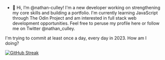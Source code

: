 - 👋 Hi, I’m @nathan-culley! I'm a new developer working on strengthening my core skills and building a portfolio. I'm currently learning JavaScript through The Odin Project and am interested in full stack web development opportunities. Feel free to peruse my profile here or follow me on Twitter @nathan_culley.

I'm trying to commit at least once a day, every day in 2023. How am I doing?

[![GitHub Streak](https://streak-stats.demolab.com/?user=nathan-culley)](https://git.io/streak-stats)

<!---
nathan-culley/nathan-culley is a ✨ special ✨ repository because its `README.md` (this file) appears on your GitHub profile.
You can click the Preview link to take a look at your changes.
--->
